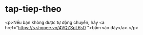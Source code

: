 # tap-tiep-theo
&lt;p>Nếu bạn không được tự động chuyển, hãy &lt;a href="https://s.shopee.vn/4VQZSpL6sD
">bấm vào đây&lt;/a>.&lt;/p>
